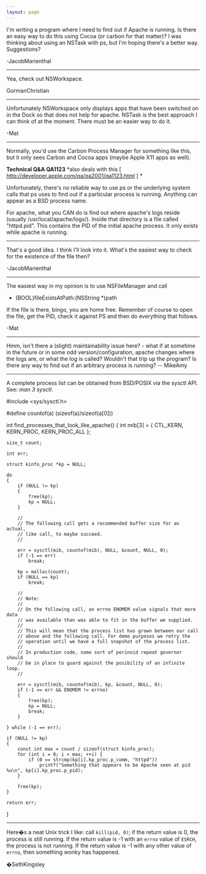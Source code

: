 ```yaml
---
layout: page
---
```




I'm writing a program where I need to find out if Apache is running.  Is there an easy way to do this using Cocoa (or carbon for that matter)? I was thinking about using an NSTask with ps, but I'm hoping there's a better way. Suggestions?

-JacobMarienthal

----
Yea, check out NSWorkspace.

GormanChristian

----
Unfortunately NSWorkspace only displays apps that have been switched on in the Dock so that does not help for apache. NSTask is the best approach I can think of at the moment. There must be an easier way to do it.

-Mat

----

Normally, you'd use the Carbon Process Manager for something like this, but it only sees Carbon and Cocoa apps (maybe Apple X11 apps as well).

**Technical Q&A   QA1123** *also deals with this
[ http://developer.apple.com/qa/qa2001/qa1123.html ] *

Unfortunately, there's no reliable way to use ps or the underlying system calls that ps uses to find out if a particular process is running. Anything can appear as a BSD process name.

For apache, what you CAN do is find out where apache's logs reside (usually /usr/local/apache/logs/). Inside that directory is a file called "httpd.pid". This contains the PID of the initial apache process. It only exists while apache is running.

----
That's a good idea.  I think I'll look into it.  What's the easiest way to check for the existence of the file then?

-JacobMarienthal

----
The easiest way in my opinion is to use NSFileManager and call 

- (BOOL)fileExistsAtPath:(NSString *)path

If the file is there, bingo, you are home free. Remember of course to open the file, get the PID, check it against PS and then do everything that follows. 

-Mat

----
Hmm, isn't there a (slight) maintainability issue here? - what if at sometime in the future or in some odd version/configuration, apache changes where the logs are, or what the log is called? Wouldn't that trip up the program? 
Is there any way to find out if an arbitrary process is running? -- MikeAmy

----
A complete process list can be obtained from BSD/POSIX via the sysctl API. See: *man 3 sysctl*.

    
#include <sys/sysctl.h>

#define countof(a) (sizeof(a)/sizeof(a[0]))

int find_processes_that_look_like_apache()
{
	int mib[3] = { CTL_KERN, KERN_PROC, KERN_PROC_ALL };
	
	size_t count;
	
	int err;
	
	struct kinfo_proc *kp = NULL;
	
	do
	{
		if (NULL != kp)
		{
			free(kp);
			kp = NULL;
		}
		
		//
		// The following call gets a recommended buffer size for an actual,
		// like call, to maybe succeed.
		//
		
		err = sysctl(mib, countof(mib), NULL, &count, NULL, 0);
		if (-1 == err)
			break;
		
		kp = malloc(count);
		if (NULL == kp)
			break;

		//
		// Note:
		//
		// On the following call, an errno ENOMEM value signals that more data
		// was available than was able to fit in the buffer we supplied.
		//
		// This will mean that the process list has grown between our call
		// above and the following call. For demo purposes we retry the
		// operation until we have a full snapshot of the process list.
		//
		// In production code, some sort of perinoid repeat governor should
		// be in place to guard against the posibility of an infinite loop.
		//
		
		err = sysctl(mib, countof(mib), kp, &count, NULL, 0);
		if (-1 == err && ENOMEM != errno)
		{
			free(kp);
			kp = NULL;
			break;
		}

	} while (-1 == err);
	
	if (NULL != kp)
	{
		const int max = count / sizeof(struct kinfo_proc);
		for (int i = 0; i < max; ++i) {
			if (0 == strcmp(kp[i].kp_proc.p_comm, "httpd"))
				printf("Something that appears to be Apache seen at pid %u\n", kp[i].kp_proc.p_pid);
		}
		
		free(kp);
	}
	
	return err;
}


----

Here�s a neat Unix trick I like: call <code>kill(pid, 0)</code>; if the return value is 0, the process is still running.  If the return value is -1 with an <code>errno</code> value of <code>ESRCH</code>, the process is not running.  If the return value is -1 with any other value of <code>errno</code>, then something wonky has happened.

�SethKingsley
